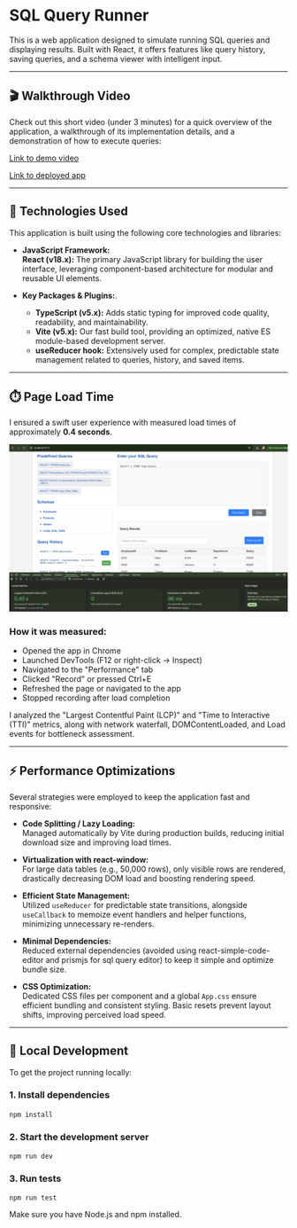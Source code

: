 # SQL Query Runner

This is a web application designed to simulate running SQL queries and displaying results. Built with React, it offers features like query history, saving queries, and a schema viewer with intelligent input.

---

## 🎬 Walkthrough Video

Check out this short video (under 3 minutes) for a quick overview of the application, a walkthrough of its implementation details, and a demonstration of how to execute queries:

[Link to demo video](https://www.loom.com/share/d7b4e8a0df53431b97eb61cfbbad9c24?sid=413db342-56d1-4d73-9b0e-978d39d67e84)

[Link to deployed app](https://stunning-sunburst-7e0307.netlify.app/)

---

## 🚀 Technologies Used

This application is built using the following core technologies and libraries:

- **JavaScript Framework:**  
  **React (v18.x):** The primary JavaScript library for building the user interface, leveraging component-based architecture for modular and reusable UI elements.

- **Key Packages & Plugins:**.
  - **TypeScript (v5.x):** Adds static typing for improved code quality, readability, and maintainability.
  - **Vite (v5.x):** Our fast build tool, providing an optimized, native ES module-based development server.
  - **useReducer hook:** Extensively used for complex, predictable state management related to queries, history, and saved items.

---

## ⏱️ Page Load Time

I ensured a swift user experience with measured load times of approximately **0.4 seconds**.

![App Screenshot](./src//assets/performance.png)


### How it was measured:

- Opened the app in Chrome
- Launched DevTools (F12 or right-click -> Inspect)
- Navigated to the "Performance" tab
- Clicked "Record" or pressed Ctrl+E
- Refreshed the page or navigated to the app
- Stopped recording after load completion

I analyzed the "Largest Contentful Paint (LCP)" and "Time to Interactive (TTI)" metrics, along with network waterfall, DOMContentLoaded, and Load events for bottleneck assessment.

---

## ⚡ Performance Optimizations

Several strategies were employed to keep the application fast and responsive:

- **Code Splitting / Lazy Loading:**  
  Managed automatically by Vite during production builds, reducing initial download size and improving load times.

- **Virtualization with react-window:**  
  For large data tables (e.g., 50,000 rows), only visible rows are rendered, drastically decreasing DOM load and boosting rendering speed.

- **Efficient State Management:**  
  Utilized `useReducer` for predictable state transitions, alongside `useCallback` to memoize event handlers and helper functions, minimizing unnecessary re-renders.

- **Minimal Dependencies:**  
  Reduced external dependencies (avoided using react-simple-code-editor and prismjs for sql query editor) to keep it simple and optimize bundle size.

- **CSS Optimization:**  
  Dedicated CSS files per component and a global `App.css` ensure efficient bundling and consistent styling. Basic resets prevent layout shifts, improving perceived load speed.

---

## 🚀 Local Development

To get the project running locally:

### 1. Install dependencies
```
npm install
```
### 2. Start the development server
```
npm run dev
```
### 3. Run tests
```
npm run test
```

Make sure you have Node.js and npm installed.


